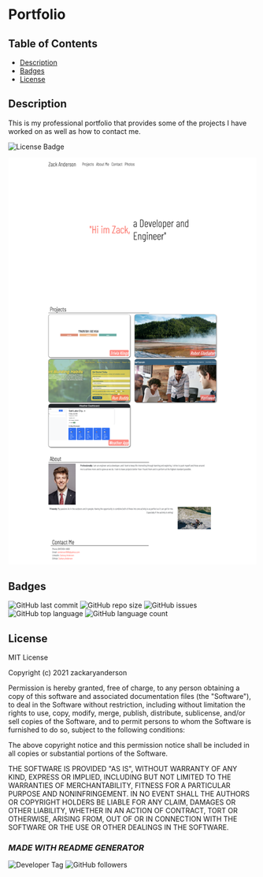   # Portfolio

  ## Table of Contents

  * [Description](#description)  
  * [Badges](#badges)  
  * [License](#license)  



  ## Description

  This is my professional portfolio that provides some of the projects I have worked on as well as how to contact me. 
  
  ![License Badge](https://img.shields.io/badge/license-MIT-brightgreen)
  
  ![Portfolio](./assets/images/ScreenShot.png)

  
  ## Badges

  ![GitHub last commit](https://img.shields.io/github/last-commit/zackaryanderson/zackaryanderson.github.io)
  ![GitHub repo size](https://img.shields.io/github/repo-size/zackaryanderson/zackaryanderson.github.io)
  ![GitHub issues](https://img.shields.io/github/issues/zackaryanderson/zackaryanderson.github.io)
  ![GitHub top language](https://img.shields.io/github/languages/top/zackaryanderson/zackaryanderson.github.io) ![GitHub language count](https://img.shields.io/github/languages/count/zackaryanderson/zackaryanderson.github.io)
  

  
  ## License
  MIT License

  Copyright (c) 2021 zackaryanderson
    
  Permission is hereby granted, free of charge, to any person obtaining a copy
  of this software and associated documentation files (the "Software"), to deal
  in the Software without restriction, including without limitation the rights
  to use, copy, modify, merge, publish, distribute, sublicense, and/or sell    copies of the Software, and to permit persons to whom the Software is
  furnished to do so, subject to the following conditions:
    
  The above copyright notice and this permission notice shall be included in all
  copies or substantial portions of the Software.
    
  THE SOFTWARE IS PROVIDED "AS IS", WITHOUT WARRANTY OF ANY KIND, EXPRESS OR
  IMPLIED, INCLUDING BUT NOT LIMITED TO THE WARRANTIES OF MERCHANTABILITY,
  FITNESS FOR A PARTICULAR PURPOSE AND NONINFRINGEMENT. IN NO EVENT SHALL THE
  AUTHORS OR COPYRIGHT HOLDERS BE LIABLE FOR ANY CLAIM, DAMAGES OR OTHER
  LIABILITY, WHETHER IN AN ACTION OF CONTRACT, TORT OR OTHERWISE, ARISING FROM,
  OUT OF OR IN CONNECTION WITH THE SOFTWARE OR THE USE OR OTHER DEALINGS IN THE
  SOFTWARE.
    

  

  ### _MADE WITH README GENERATOR_
  ![Developer Tag](https://img.shields.io/badge/Developed%20By%3A-Zack%20Anderson-orange)
  ![GitHub followers](https://img.shields.io/github/followers/zackaryanderson?style=social)
        
